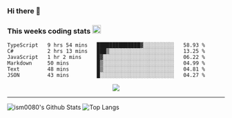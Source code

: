 ### Hi there 👋

<!--START_SECTION:giphy-->
<!--END_SECTION:giphy-->

### This weeks coding stats <img src="https://media1.giphy.com/media/LmNwrBhejkK9EFP504/giphy.gif?cid=ecf05e4723nsktnyyj53u162g7cy5rjqfg6gz06kxdg5y55g&rid=giphy.gif" width="20" height="20" />
<!--START_SECTION:waka-->

```text
TypeScript   9 hrs 54 mins   ██████████████▓░░░░░░░░░░   58.93 %
C#           2 hrs 13 mins   ███▒░░░░░░░░░░░░░░░░░░░░░   13.25 %
JavaScript   1 hr 2 mins     █▓░░░░░░░░░░░░░░░░░░░░░░░   06.22 %
Markdown     50 mins         █▒░░░░░░░░░░░░░░░░░░░░░░░   04.99 %
Text         48 mins         █▒░░░░░░░░░░░░░░░░░░░░░░░   04.81 %
JSON         43 mins         █░░░░░░░░░░░░░░░░░░░░░░░░   04.27 %
```

<!--END_SECTION:waka-->

<!--START_SECTION:comicstrip-->
<p align="center">
 <a href="https://xkcd.com/">
 <img src="https://imgs.xkcd.com/comics/bendy.png" />
</a>
</p>
<!--END_SECTION:comicstrip-->

---

![ism0080's Github Stats](https://github-readme-stats.vercel.app/api?username=ism0080&show_icons=true%hide_border=true&hide=issues)
![Top Langs](https://github-readme-stats.vercel.app/api/top-langs/?username=ism0080&layout=compact)

<!--
**ism0080/ism0080** is a ✨ _special_ ✨ repository because its `README.md` (this file) appears on your GitHub profile.

Here are some ideas to get you started:

- 🔭 I’m currently working on ...
- 🌱 I’m currently learning ...
- 👯 I’m looking to collaborate on ...
- 🤔 I’m looking for help with ...
- 💬 Ask me about ...
- 📫 How to reach me: ...
- 😄 Pronouns: ...
- ⚡ Fun fact: ...
-->
